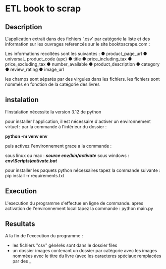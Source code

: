 # ETL book to scrap

## Description

L'application extrait dans des fichiers '.csv' par catégorie la liste et des information sur les ouvrages referencés sur le site booktoscrape.com :

Les informations recoltées sont les suivantes : 
    ● product_page_url
    ● universal_ product_code (upc)
    ● title
    ● price_including_tax
    ● price_excluding_tax
    ● number_available
    ● product_description
    ● category
    ● review_rating
    ● image_url

les champs sont séparés par des virgules dans les fichiers. les fichiers sont nommés en fonction de la catégorie des livres

## instalation

l'instalation nécessite la version 3.12 de python

pour installer l'application, il est nécessaire d'activer un environnement virtuel :
par la commande à l'intérieur du dossier :

**python -m venv env**

puis activez l'environnement grace a la commande :

sous linux ou mac :
_**source env/bin/activate**_
sous windows :
**_env\Scripts\activate.bat_**

pour installer les paquets python nécessaires tapez la commande suivante :
pip install -r requirements.txt

## Execution

L'execution du programme s'effectue en ligne de commande.
apres activation de l'environnement local 
tapez la commande : python main.py

## Resultats

A la fin de l'execution du programme :

- les fichiers "csv" générés sont dans le dossier files
- un dossier images contenant un dossier par catégorie avec les images nommées avec le titre du livre (avec les caracteres spéciaux remplacées par des _

 

 